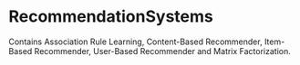 # RecommendationSystems
Contains Association Rule Learning, Content-Based Recommender, Item-Based Recommender, User-Based Recommender and Matrix Factorization.
